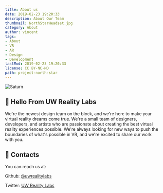 ```yaml
---
title: About us
date: 2019-02-23 19:20:33
description: About Our Team
thumbnail: NorthStarHeadset.jpg
category: About
author: vincent
tags:
- About
- VR
- AR
- Design
- Development
lastMod: 2019-02-23 19:20:33
license: CC BY-NC-ND
path: project-north-star
---
```

![Saturn](//upload.wikimedia.org/wikipedia/commons/thumb/c/c7/Saturn_during_Equinox.jpg/300px-Saturn_during_Equinox.jpg)

## 👋 Hello From UW Reality Labs

We're the newest design team on the block, and we're here to make your virtual reality dreams come true.
We're a small team of designers, developers, and artists who are passionate about creating the best virtual reality experiences possible.
We're always looking for new ways to push the boundaries of what's possible in VR, and we're excited to share our work with you.

## 📓 Contacts
You can reach us at:

Github: [@uwrealitylabs](https://github.com/uwrealitylabs)

Twitter: [UW Reality Labs](https://twitter.com/uwrealitylabs)